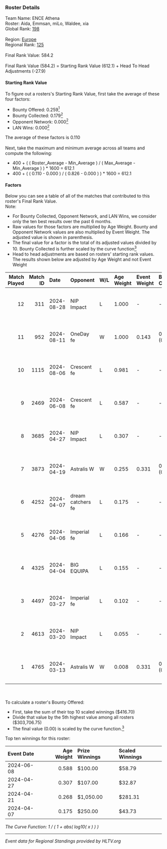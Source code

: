 ### Roster Details<br />
Team Name: ENCE Athena<br />
Roster: Aida, Emmsan, miLo, Waldee, xia<br />
Global Rank: [198](../standings_global.md)<br />
<br />
Region: [Europe]( ../standings_europe.md)<br />
Regional Rank: [125]( ../standings_europe.md)<br />
<br />
Final Rank Value:  584.2<br />
<br />
Final Rank Value (584.2) = Starting Rank Value (612.1) + Head To Head Adjustments (-27.9)<br />

#### Starting Rank Value<br />
To figure out a rosters's Starting Rank Value, first take the average of these four factors:<br />
- Bounty Offered: 0.259[<sup>1</sup>](#table2)
- Bounty Collected: 0.179[<sup>2</sup>](#table1)
- Opponent Network: 0.000[<sup>2</sup>](#table1)
- LAN Wins: 0.000[<sup>2</sup>](#table1)

The average of these factors is 0.110<br />
<br />
Next, take the maximum and minimum average across all teams and compute the following:<br />
- 400 + ( ( Roster_Average - Min_Average ) / ( Max_Average - Min_Average ) ) * 1600 = 612.1
- 400 + ( ( 0.110 - 0.000 ) / ( 0.826 - 0.000 ) ) * 1600 = 612.1


#### Factors<br />
Below you can see a table of all of the matches that contributed to this roster's Final Rank Value.<br />
Note:<br />

- For Bounty Collected, Opponent Network, and LAN Wins, we consider only the ten best results over the past 6 months.
- Raw values for those factors are multiplied by Age Weight. Bounty and Opponent Network values are also multiplied by Event Weight. The adjusted value is shown in parenthesis.
- The final value for a factor is the total of its adjusted values divided by 10. Bounty Collected is further scaled by the curve function[<sup>3</sup>](#curveFunction)
- Head to head adjustments are based on rosters' starting rank values. The results shown below are adjusted by Age Weight and not Event Weight
<span id="table1"></span><br />


| Match Played | Match ID | Date       | Opponent          | W/L | Age Weight | Event Weight | Bounty Collected | Opponent Network | LAN Wins  | H2H Adj. | Roster                              |
| -: | -: | :- | :- | :- | :- | :- | :- | :- | :- | -: | :- |
|           12 |      311 | 2024-08-28 | NIP Impact        | L   | 1.000      | -            | -                | -                | -         |   -11.11 | Aida, Emmsan, miLo, Waldee, xia     |
|           11 |      952 | 2024-08-11 | OneDay fe         | W   | 1.000      | 0.143        | 0.001 (0.000)    | 0.000 (0.000)    | 0 (0.000) |    11.94 | Aida, Emmsan, miLo, Waldee, xia     |
|           10 |     1115 | 2024-08-06 | Crescent fe       | L   | 0.981      | -            | -                | -                | -         |   -13.50 | Aida, Emmsan, miLo, Waldee, xia     |
|            9 |     2469 | 2024-06-08 | Crescent fe       | L   | 0.587      | -            | -                | -                | -         |    -8.50 | Aida, Emmsan, Mileyyy, miLo, Waldee |
|            8 |     3685 | 2024-04-27 | NIP Impact        | L   | 0.307      | -            | -                | -                | -         |    -3.95 | Aida, Emmsan, miLo, Waldee, xia     |
|            7 |     3873 | 2024-04-19 | Astralis W        | W   | 0.255      | 0.331        | 0.001 (0.000)    | 0.008 (0.001)    | 0 (0.000) |     3.01 | Aida, Emmsan, miLo, Waldee, xia     |
|            6 |     4252 | 2024-04-07 | dream catchers fe | L   | 0.175      | -            | -                | -                | -         |    -2.06 | Aida, Emmsan, miLo, Waldee, xia     |
|            5 |     4276 | 2024-04-06 | Imperial fe       | L   | 0.166      | -            | -                | -                | -         |    -0.84 | Aida, Emmsan, miLo, Waldee, xia     |
|            4 |     4325 | 2024-04-04 | BIG EQUIPA        | L   | 0.155      | -            | -                | -                | -         |    -1.77 | Aida, Emmsan, miLo, Waldee, xia     |
|            3 |     4497 | 2024-03-27 | Imperial fe       | L   | 0.102      | -            | -                | -                | -         |    -0.52 | Aida, Emmsan, miLo, Waldee, xia     |
|            2 |     4613 | 2024-03-20 | NIP Impact        | L   | 0.055      | -            | -                | -                | -         |    -0.72 | Aida, Emmsan, miLo, Waldee, xia     |
|            1 |     4765 | 2024-03-13 | Astralis W        | W   | 0.008      | 0.331        | 0.001 (0.000)    | 0.024 (0.000)    | 0 (0.000) |     0.13 | Aida, Emmsan, miLo, Waldee, xia     |

<br />
<span id="table2"></span><br />
To calculate a roster's Bounty Offered:<br />

- First, take the sum of their top 10 scaled winnings ($416.70)
- Divide that value by the 5th highest value among all rosters ($303,706.75)
- The final value (0.00) is scaled by the curve function.[<sup>3</sup>](#curveFunction)

Top ten winnings for this roster:<br />

| Event Date | Age Weight | Prize Winnings | Scaled Winnings |
| :- | -: | :- | :- |
| 2024-06-08 |      0.588 | $100.00        | $58.79          |
| 2024-04-27 |      0.307 | $107.00        | $32.87          |
| 2024-04-21 |      0.268 | $1,050.00      | $281.31         |
| 2024-04-07 |      0.175 | $250.00        | $43.73          |


<span id="curveFunction"></span>_The Curve Function: 1 / ( 1 + abs( log10( x ) ) )_<br />

---
_Event data for Regional Standings provided by HLTV.org_<br />
